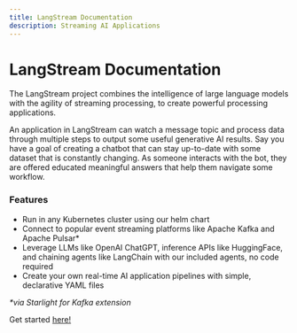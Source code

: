 ```yaml
---
title: LangStream Documentation
description: Streaming AI Applications
---
```


# LangStream Documentation

The LangStream project combines the intelligence of large language models with the agility of streaming processing, to create powerful processing applications.

An application in LangStream can watch a message topic and process data through multiple steps to output some useful generative AI results. Say you have a goal of creating a chatbot that can stay up-to-date with some dataset that is constantly changing. As someone interacts with the bot, they are offered educated meaningful answers that help them navigate some workflow.

### Features

* Run in any Kubernetes cluster using our helm chart
* Connect to popular event streaming platforms like Apache Kafka and Apache Pulsar\*
* Leverage LLMs like OpenAI ChatGPT, inference APIs like HuggingFace, and chaining agents like LangChain with our included agents, no code required
* Create your own real-time AI application pipelines with simple, declarative YAML files

_\*via Starlight for Kafka extension_

Get started [here!](installation/kubernetes.md)
